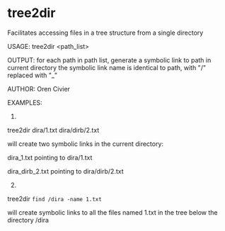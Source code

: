 # tree2dir
Facilitates accessing files in a tree structure from a single directory

USAGE: tree2dir <path_list>

OUTPUT: for each path in path list, generate a symbolic link to path in current directory
        the symbolic link name is identical to path, with "/" replaced with "_"
        
AUTHOR: Oren Civier 
       
EXAMPLES: 

1)

tree2dir dira/1.txt dira/dirb/2.txt

will create two symbolic links in the current directory:

dira_1.txt pointing to dira/1.txt

dira_dirb_2.txt pointing to dira/dirb/2.txt

2)

tree2dir `find /dira -name 1.txt`

will create symbolic links to all the files named 1.txt in the tree below the directory /dira
